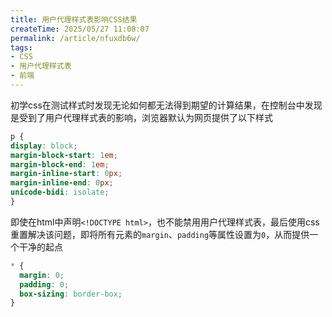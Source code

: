 ```yaml
---
title: 用户代理样式表影响CSS结果
createTime: 2025/05/27 11:08:07
permalink: /article/nfuxdb6w/
tags:
- CSS
- 用户代理样式表
- 前端
---
```

初学css在测试样式时发现无论如何都无法得到期望的计算结果，在控制台中发现是受到了用户代理样式表的影响，浏览器默认为网页提供了以下样式
```css
p {
display: block;
margin-block-start: 1em;
margin-block-end: 1em;
margin-inline-start: 0px;
margin-inline-end: 0px;
unicode-bidi: isolate;
}
```

即使在html中声明`<!DOCTYPE html>`，也不能禁用用户代理样式表，最后使用css重置解决该问题，即将所有元素的`margin`、`padding`等属性设置为`0`，从而提供一个干净的起点
```css
* {
  margin: 0;
  padding: 0;
  box-sizing: border-box;
}
```
